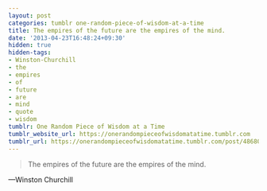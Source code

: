 ```yaml
---
layout: post
categories: tumblr one-random-piece-of-wisdom-at-a-time
title: The empires of the future are the empires of the mind.
date: '2013-04-23T16:48:24+09:30'
hidden: true
hidden-tags:
- Winston-Churchill
- the
- empires
- of
- future
- are
- mind
- quote
- wisdom
tumblr: One Random Piece of Wisdom at a Time
tumblr_website_url: https://onerandompieceofwisdomatatime.tumblr.com
tumblr_url: https://onerandompieceofwisdomatatime.tumblr.com/post/48680461364/the-empires-of-the-future-are-the-empires-of-the
---
```

> The empires of the future are the empires of the mind.

—Winston Churchill
